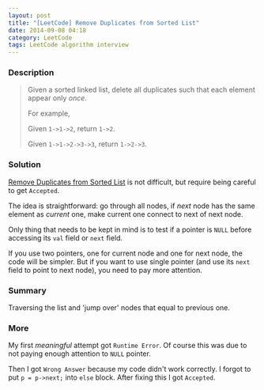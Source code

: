 ```yaml
---
layout: post
title: "[LeetCode] Remove Duplicates from Sorted List"
date: 2014-09-08 04:18
category: LeetCode
tags: LeetCode algorithm interview
---
```


### Description
> Given a sorted linked list, delete all duplicates such that each element appear only *once*.
>
> For example,
> 
> Given `1->1->2`, return `1->2`.
> 
> Given `1->1->2->3->3`, return `1->2->3`.

<!--more-->

### Solution
[Remove Duplicates from Sorted List](https://oj.leetcode.com/problems/remove-duplicates-from-sorted-list/) is not difficult, but require being careful to get `Accepted`.

The idea is straightforward: go through all nodes, if *next* node has the same element as *current* one, make current one connect to next of next node.

Only thing that needs to be kept in mind is to test if a pointer is `NULL` before accessing its `val` field or `next` field.

If you use two pointers, one for current node and one for next node, the code will be simpler. But if you want to use single pointer (and use its `next` field to point to next node), you need to pay more attention.

### Summary
Traversing the list and 'jump over' nodes that equal to previous one.

### More
My first *meaningful* attempt got `Runtime Error`. Of course this was due to not paying enough attention to `NULL` pointer.

Then I got `Wrong Answer` because my code didn't work correctly. I forgot to put `p = p->next;` into `else` block. After fixing this I got `Accepted`.


